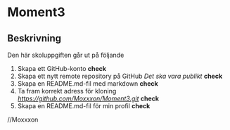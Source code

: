 # Moment3

## Beskrivning

Den här skoluppgiften går ut på följande
1. Skapa ett GitHub-konto **check**
2. Skapa ett nytt remote repository på GitHub *Det ska vara publikt* **check**
3. Skapa en README.md-fil med markdown **check**
4. Ta fram korrekt adress för kloning *https://github.com/Moxxxon/Moment3.git* **check**
5. Skapa en README.md-fil för min profil **check**

//Moxxxon
